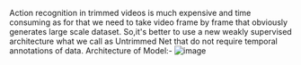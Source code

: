 Action recognition in trimmed videos is much expensive and time consuming as for that we need to take video frame by frame that obviously generates large scale dataset.
So,it's better to use a new weakly supervised architecture what we call as Untrimmed Net that do not require temporal annotations of data.
Architecture of Model:-
![image](https://user-images.githubusercontent.com/69111936/177780162-deccb6a1-fe9f-417f-b10f-73ec58a6801a.png)
